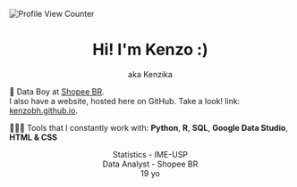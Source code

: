
![Profile View Counter](https://komarev.com/ghpvc/?username=KenzoBH&color=brightgreen)

<h1 align="center">Hi! I'm Kenzo :)</h1>

<p align="center">aka Kenzika</p>

🧡 Data Boy at [Shopee BR](https://shopee.com.br).   
I also have a website, hosted here on GitHub. Take a look! link: [kenzobh.github.io](https://kenzobh.github.io/).

👨🏻‍💻 Tools that I constantly work with: **Python**, **R**, **SQL**, **Google Data Studio**, **HTML & CSS**

<p align="center">Statistics - IME-USP<br>Data Analyst - Shopee BR<br>19 yo</p>
